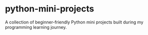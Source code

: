 # python-mini-projects
A collection of beginner-friendly Python mini projects built during my programming learning journey.
